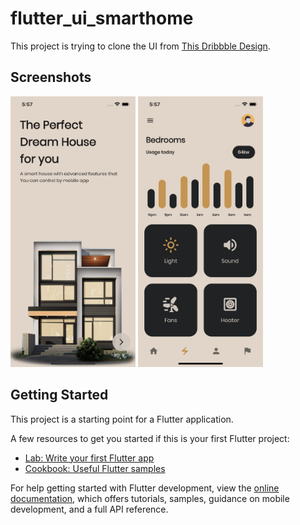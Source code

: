 # flutter_ui_smarthome

This project is trying to clone the UI from [This Dribbble Design](https://dribbble.com/shots/15667376-Smart-Home-Mobile-App-Design/attachments/7462262?mode=media).

## Screenshots

<!-- ![Welcome Page](/scmac reenshot_1.png) -->
<!-- ![Dashboard Page](/screenshot_2.png) -->

<p>
<img src="/screenshot_1.png" width="200">
<img src="/screenshot_2.png" width="200">
</p>
  
## Getting Started

This project is a starting point for a Flutter application.

A few resources to get you started if this is your first Flutter project:

- [Lab: Write your first Flutter app](https://docs.flutter.dev/get-started/codelab)
- [Cookbook: Useful Flutter samples](https://docs.flutter.dev/cookbook)

For help getting started with Flutter development, view the
[online documentation](https://docs.flutter.dev/), which offers tutorials,
samples, guidance on mobile development, and a full API reference.
